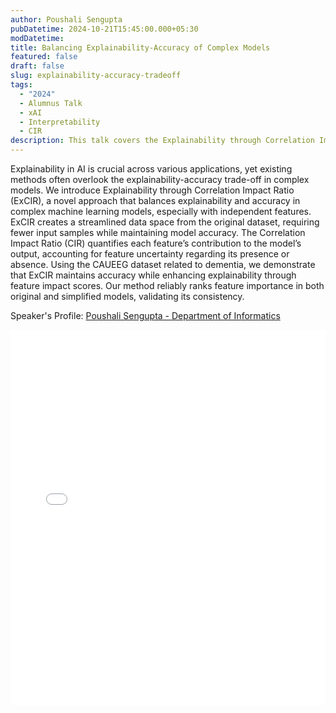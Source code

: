 ```yaml
---
author: Poushali Sengupta
pubDatetime: 2024-10-21T15:45:00.000+05:30
modDatetime: 
title: Balancing Explainability-Accuracy of Complex Models
featured: false
draft: false
slug: explainability-accuracy-tradeoff
tags:
  - "2024"
  - Alumnus Talk
  - xAI
  - Interpretability
  - CIR
description: This talk covers the Explainability through Correlation Impact Ratio (ExCIR) method, which balances explainability and accuracy in complex machine learning models, especially with independent features. ExCIR creates a streamlined data space from the original dataset, requiring fewer input samples while maintaining model accuracy. The Correlation Impact Ratio (CIR) quantifies each feature’s contribution to the model’s output, accounting for feature uncertainty regarding its presence or absence. Using the CAUEEG dataset related to dementia, we demonstrate that ExCIR maintains accuracy while enhancing explainability through feature impact scores. The method reliably ranks feature importance in both original and simplified models, validating its consistency.
---
```


Explainability in AI is crucial across various applications, yet existing methods often overlook the explainability-accuracy trade-off in complex models. We introduce Explainability through Correlation Impact Ratio (ExCIR), a novel approach that balances explainability and accuracy in complex machine learning models, especially with independent features. ExCIR creates a streamlined data space from the original dataset, requiring fewer input samples while maintaining model accuracy. The Correlation Impact Ratio (CIR) quantifies each feature’s contribution to the model’s output, accounting for feature uncertainty regarding its presence or absence. Using the CAUEEG dataset related to dementia, we demonstrate that ExCIR maintains accuracy while enhancing explainability through feature impact scores. Our method reliably ranks feature importance in both original and simplified models, validating its consistency.

Speaker's Profile: [Poushali Sengupta - Department of Informatics](https://www.mn.uio.no/ifi/english/people/aca/poushals/)

<embed src="/labtalks/assets/slides/2024-10-21--Poushali--explainability-accuracy-tradeoff.pdf" type="application/pdf" width="100%" height="600px">
